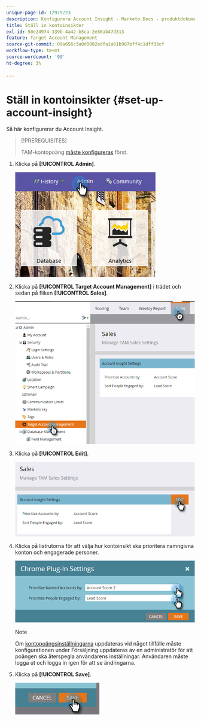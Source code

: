 ```yaml
---
unique-page-id: 12979223
description: Konfigurera Account Insight - Marketo Docs - produktdokumentation
title: Ställ in kontoinsikter
exl-id: 50e24974-339b-4a42-b5ca-2e80ab47d313
feature: Target Account Management
source-git-commit: 09a656c3a0d0002edfa1a61b987bff4c1dff33cf
workflow-type: tm+mt
source-wordcount: '99'
ht-degree: 3%

---
```


# Ställ in kontoinsikter {#set-up-account-insight}

Så här konfigurerar du Account Insight.

>[!PREREQUISITES]
>
>TAM-kontopoäng [måste konfigureras](/help/marketo/product-docs/target-account-management/setup-tam/account-score.md) först.

1. Klicka på **[!UICONTROL Admin]**.

   ![](assets/admin-1.png)

1. Klicka på **[!UICONTROL Target Account Management]** i trädet och sedan på fliken **[!UICONTROL Sales]**.

   ![](assets/set-up-account-insight-2.png)

1. Klicka på **[!UICONTROL Edit]**.

   ![](assets/set-up-account-insight-3.png)

1. Klicka på listrutorna för att välja hur kontoinsikt ska prioritera namngivna konton och engagerade personer.

   ![](assets/four-4.png)

   >[!NOTE]
   >
   >Om [kontopoängsinställningarna](/help/marketo/product-docs/target-account-management/setup-tam/account-score.md) uppdateras vid något tillfälle måste konfigurationen under Försäljning uppdateras av en administratör för att poängen ska återspegla användarens inställningar. Användaren måste logga ut och logga in igen för att se ändringarna.

1. Klicka på **[!UICONTROL Save]**.

   ![](assets/five-4.png)
